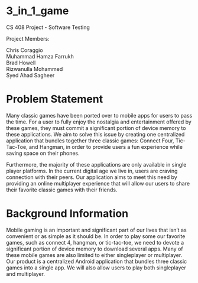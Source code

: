 # 3_in_1_game
CS 408 Project - Software Testing

Project Members:

Chris Coraggio  
Muhammad Hamza Farrukh  
Brad Howell  
Rizwanulla Mohammed  
Syed Ahad Sagheer  

# Problem Statement
Many classic games have been ported over to mobile apps for users to pass the time. For a user to fully enjoy the nostalgia and entertainment offered by these games, they must commit a significant portion of device memory to these applications. We aim to solve this issue by creating one centralized application that bundles together three classic games: Connect Four, Tic-Tac-Toe, and Hangman, in order to provide users a fun experience while saving space on their phones. 

Furthermore, the majority of these applications are only available in single player platforms. In the current digital age we live in, users are craving connection with their peers. Our application aims to meet this need by providing an online multiplayer experience that will allow our users to share their favorite classic games with their friends.
					
# Background Information

Mobile gaming is an important and significant part of our lives that isn’t as convenient or as simple as it should be. In order to play some our favorite games, such as connect 4, hangman, or tic-tac-toe, we need to devote a significant portion of device memory to download several apps. Many of these mobile games are also limited to either singleplayer or multiplayer. Our product is a centralized Android application that bundles three classic games into a single app. We will also allow users to play both singleplayer and multiplayer. 
